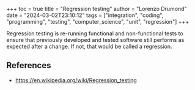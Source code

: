 +++
toc = true
title = "Regression testing"
author = "Lorenzo Drumond"
date = "2024-03-02T23:10:12"
tags = ["integration",  "coding",  "programming",  "testing",  "computer_science",  "unit",  "regression"]
+++


Regression testing is re-running functional and non-functional tests to ensure that previously developed and tested software still performs as expected after a change. If not, that would be called a regression.

## References
- https://en.wikipedia.org/wiki/Regression_testing
